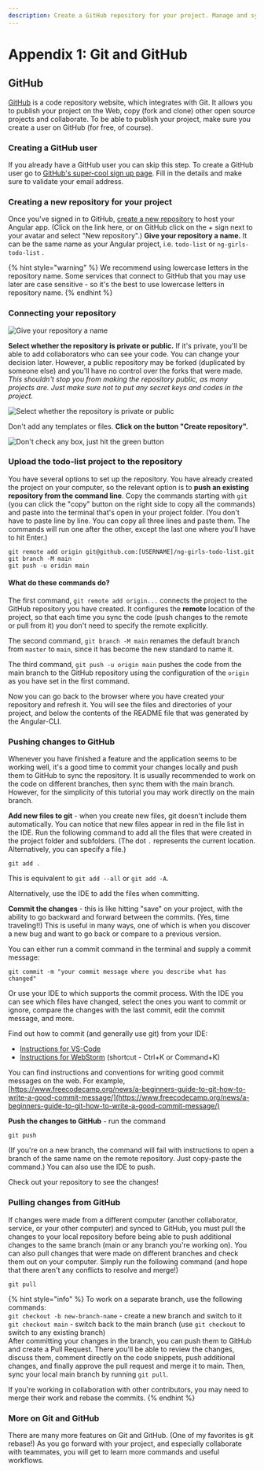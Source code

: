 ```yaml
---
description: Create a GitHub repository for your project. Manage and sync it using Git.
---
```


# Appendix 1: Git and GitHub

## GitHub

[GitHub](https://github.com/) is a code repository website, which integrates with Git. It allows you to publish your project on the Web, copy \(fork and clone\) other open source projects and collaborate. To be able to publish your project, make sure you create a user on GitHub \(for free, of course\).

### Creating a GitHub user

If you already have a GitHub user you can skip this step. To create a GitHub user go to [GitHub's super-cool sign up page](https://github.com/signup). Fill in the details and make sure to validate your email address.

### Creating a new repository for your project

Once you've signed in to GitHub, [create a new repository](https://github.com/new) to host your Angular app. \(Click on the link here, or on GitHub click on the + sign next to your avatar and select "New repository".\) **Give your repository a name.** It can be the same name as your Angular project, i.e. `todo-list` or `ng-girls-todo-list` .

{% hint style="warning" %}
We recommend using lowercase letters in the repository name. Some services that connect to GitHub that you may use later are case sensitive - so it's the best to use lowercase letters in repository name.
{% endhint %}

### Connecting your repository

![Give your repository a name](../.gitbook/assets/image%20%285%29.png)

**Select whether the repository is private or public.** If it's private, you'll be able to add collaborators who can see your code. You can change your decision later. However, a public repository may be forked \(duplicated by someone else\) and you'll have no control over the forks that were made. _This shouldn't stop you from making the repository public, as many projects are. Just make sure not to put any secret keys and codes in the project._

![Select whether the repository is private or public](../.gitbook/assets/image%20%288%29.png)

Don't add any templates or files. **Click on the button "Create repository".**

![Don&apos;t check any box, just hit the green button](../.gitbook/assets/image%20%289%29.png)

### Upload the todo-list project to the repository

You have several options to set up the repository. You have already created the project on your computer, so the relevant option is to **push an existing repository from the command line**. Copy the commands starting with `git` \(you can click the "copy" button on the right side to copy all the commands\) and paste into the terminal that's open in your project folder. \(You don't have to paste line by line. You can copy all three lines and paste them. The commands will run one after the other, except the last one where you'll have to hit Enter.\)

```text
git remote add origin git@github.com:[USERNAME]/ng-girls-todo-list.git
git branch -M main
git push -u oridin main
```

#### What do these commands do?

The first command, `git remote add origin...` connects the project to the GitHub repository you have created. It configures the **remote** location of the project, so that each time you sync the code \(push changes to the remote or pull from it\) you don't need to specify the remote explicitly.

The second command, `git branch -M main` renames the default branch from `master` to `main`, since it has become the new standard to name it. 

The third command, `git push -u origin main` pushes the code from the main branch to the GitHub repository using the configuration of the `origin` as you have set in the first command. 

Now you can go back to the browser where you have created your repository and refresh it. You will see the files and directories of your project, and below the contents of the README file that was generated by the Angular-CLI. 

### Pushing changes to GitHub

Whenever you have finished a feature and the application seems to be working well, it's a good time to commit your changes locally and push them to GitHub to sync the repository. It is usually recommended to work on the code on different branches, then sync them with the main branch. However, for the simplicity of this tutorial you may work directly on the main branch.

**Add new files to git** - when you create new files, git doesn't include them automatically. You can notice that new files appear in red in the file list in the IDE. Run the following command to add all the files that were created in the project folder and subfolders. \(The dot `.` represents the current location. Alternatively, you can specify a file.\)

```text
git add .
```

This is equivalent to `git add --all` or `git add -A`. 

Alternatively, use the IDE to add the files when committing.

**Commit the changes** - this is like hitting "save" on your project, with the ability to go backward and forward between the commits. \(Yes, time traveling!!\) This is useful in many ways, one of which is when you discover a new bug and want to go back or compare to a previous version.

You can either run a commit command in the terminal and supply a commit message:

```text
git commit -m "your commit message where you describe what has changed"
```

Or use your IDE to which supports the commit process. With the IDE you can see which files have changed, select the ones you want to commit or ignore, compare the changes with the last commit, edit the commit message, and more.

Find out how to commit \(and generally use git\) from your IDE:

* [Instructions for VS-Code](https://code.visualstudio.com/docs/editor/versioncontrol)
* [Instructions for WebStorm](https://www.jetbrains.com/help/webstorm/commit-and-push-changes.html) \(shortcut - Ctrl+K or Command+K\)

You can find instructions and conventions for writing good commit messages on the web. For example, [https://www.freecodecamp.org/news/a-beginners-guide-to-git-how-to-write-a-good-commit-message/](https://www.freecodecamp.org/news/a-beginners-guide-to-git-how-to-write-a-good-commit-message/)

**Push the changes to GitHub** - run the command

```text
git push
```

\(If you're on a new branch, the command will fail with instructions to open a branch of the same name on the remote repository. Just copy-paste the command.\) You can also use the IDE to push.

Check out your repository to see the changes!

### Pulling changes from GitHub

If changes were made from a different computer \(another collaborator, service, or your other computer\) and synced to GitHub, you must pull the changes to your local repository before being able to push additional changes to the same branch \(main or any branch you're working on\). You can also pull changes that were made on different branches and check them out on your computer. Simply run the following command \(and hope that there aren't any conflicts to resolve and merge!\)

```text
git pull
```

{% hint style="info" %}
To work on a separate branch, use the following commands:   
`git checkout -b new-branch-name` - create a new branch and switch to it  
`git checkout main` - switch back to the main branch \(use `git checkout` to switch to any existing branch\)  
After committing your changes in the branch, you can push them to GitHub and create a Pull Request. There you'll be able to review the changes, discuss them, comment directly on the code snippets, push additional changes, and finally approve the pull request and merge it to main. Then, sync your local main branch by running `git pull`.

If you're working in collaboration with other contributors, you may need to merge their work and rebase the commits.
{% endhint %}

### More on Git and GitHub

There are many more features on Git and GitHub. \(One of my favorites is git rebase!\) As you go forward with your project, and especially collaborate with teammates, you will get to learn more commands and useful workflows.

